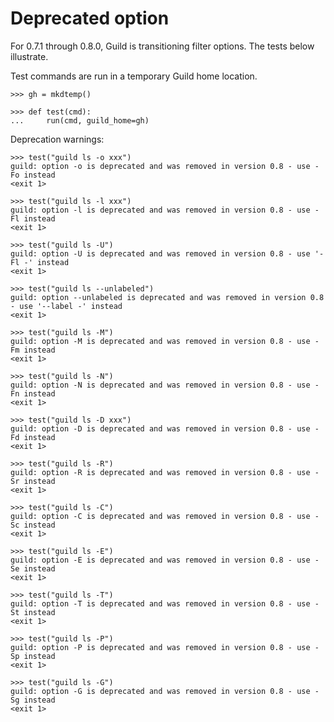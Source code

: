 # Deprecated option

For 0.7.1 through 0.8.0, Guild is transitioning filter options. The
tests below illustrate.

Test commands are run in a temporary Guild home location.

    >>> gh = mkdtemp()

    >>> def test(cmd):
    ...     run(cmd, guild_home=gh)

Deprecation warnings:

    >>> test("guild ls -o xxx")
    guild: option -o is deprecated and was removed in version 0.8 - use -Fo instead
    <exit 1>

    >>> test("guild ls -l xxx")
    guild: option -l is deprecated and was removed in version 0.8 - use -Fl instead
    <exit 1>

    >>> test("guild ls -U")
    guild: option -U is deprecated and was removed in version 0.8 - use '-Fl -' instead
    <exit 1>

    >>> test("guild ls --unlabeled")
    guild: option --unlabeled is deprecated and was removed in version 0.8 - use '--label -' instead
    <exit 1>

    >>> test("guild ls -M")
    guild: option -M is deprecated and was removed in version 0.8 - use -Fm instead
    <exit 1>

    >>> test("guild ls -N")
    guild: option -N is deprecated and was removed in version 0.8 - use -Fn instead
    <exit 1>

    >>> test("guild ls -D xxx")
    guild: option -D is deprecated and was removed in version 0.8 - use -Fd instead
    <exit 1>

    >>> test("guild ls -R")
    guild: option -R is deprecated and was removed in version 0.8 - use -Sr instead
    <exit 1>

    >>> test("guild ls -C")
    guild: option -C is deprecated and was removed in version 0.8 - use -Sc instead
    <exit 1>

    >>> test("guild ls -E")
    guild: option -E is deprecated and was removed in version 0.8 - use -Se instead
    <exit 1>

    >>> test("guild ls -T")
    guild: option -T is deprecated and was removed in version 0.8 - use -St instead
    <exit 1>

    >>> test("guild ls -P")
    guild: option -P is deprecated and was removed in version 0.8 - use -Sp instead
    <exit 1>

    >>> test("guild ls -G")
    guild: option -G is deprecated and was removed in version 0.8 - use -Sg instead
    <exit 1>
